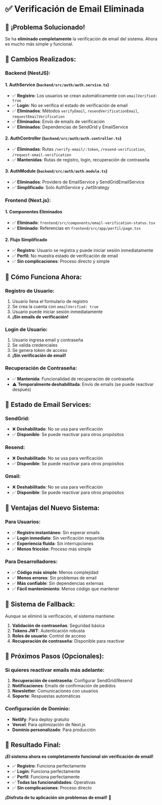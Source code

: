 # ✅ Verificación de Email Eliminada

## 🎉 **¡Problema Solucionado!**

Se ha **eliminado completamente** la verificación de email del sistema. Ahora es mucho más simple y funcional.

## 🔧 **Cambios Realizados:**

### **Backend (NestJS):**

#### **1. AuthService (`backend/src/auth/auth.service.ts`)**
- ✅ **Registro**: Los usuarios se crean automáticamente con `emailVerified: true`
- ✅ **Login**: No se verifica el estado de verificación de email
- ✅ **Eliminados**: Métodos `verifyEmail`, `resendVerificationEmail`, `requestEmailVerification`
- ✅ **Eliminados**: Envío de emails de verificación
- ✅ **Eliminados**: Dependencias de SendGrid y EmailService

#### **2. AuthController (`backend/src/auth/auth.controller.ts`)**
- ✅ **Eliminadas**: Rutas `/verify-email/:token`, `/resend-verification`, `/request-email-verification`
- ✅ **Mantenidas**: Rutas de registro, login, recuperación de contraseña

#### **3. AuthModule (`backend/src/auth/auth.module.ts`)**
- ✅ **Eliminados**: Providers de EmailService y SendGridEmailService
- ✅ **Simplificado**: Solo AuthService y JwtStrategy

### **Frontend (Next.js):**

#### **1. Componentes Eliminados**
- ✅ **Eliminado**: `frontend/src/components/email-verification-status.tsx`
- ✅ **Eliminado**: Referencias en `frontend/src/app/perfil/page.tsx`

#### **2. Flujo Simplificado**
- ✅ **Registro**: Usuario se registra y puede iniciar sesión inmediatamente
- ✅ **Perfil**: No muestra estado de verificación de email
- ✅ **Sin complicaciones**: Proceso directo y simple

## 🚀 **Cómo Funciona Ahora:**

### **Registro de Usuario:**
1. Usuario llena el formulario de registro
2. Se crea la cuenta con `emailVerified: true`
3. Usuario puede iniciar sesión inmediatamente
4. **¡Sin emails de verificación!**

### **Login de Usuario:**
1. Usuario ingresa email y contraseña
2. Se valida credenciales
3. Se genera token de acceso
4. **¡Sin verificación de email!**

### **Recuperación de Contraseña:**
- ✅ **Mantenida**: Funcionalidad de recuperación de contraseña
- ⚠️ **Temporalmente deshabilitada**: Envío de emails (se puede reactivar después)

## 📧 **Estado de Email Services:**

### **SendGrid:**
- ❌ **Deshabilitado**: No se usa para verificación
- ✅ **Disponible**: Se puede reactivar para otros propósitos

### **Resend:**
- ❌ **Deshabilitado**: No se usa para verificación
- ✅ **Disponible**: Se puede reactivar para otros propósitos

### **Gmail:**
- ❌ **Deshabilitado**: No se usa para verificación
- ✅ **Disponible**: Se puede reactivar para otros propósitos

## 🎯 **Ventajas del Nuevo Sistema:**

### **Para Usuarios:**
- ✅ **Registro instantáneo**: Sin esperar emails
- ✅ **Login inmediato**: Sin verificación requerida
- ✅ **Experiencia fluida**: Sin interrupciones
- ✅ **Menos fricción**: Proceso más simple

### **Para Desarrolladores:**
- ✅ **Código más simple**: Menos complejidad
- ✅ **Menos errores**: Sin problemas de email
- ✅ **Más confiable**: Sin dependencias externas
- ✅ **Fácil mantenimiento**: Menos código que mantener

## 🔄 **Sistema de Fallback:**

Aunque se eliminó la verificación, el sistema mantiene:

1. **Validación de contraseñas**: Seguridad básica
2. **Tokens JWT**: Autenticación robusta
3. **Roles de usuario**: Control de acceso
4. **Recuperación de contraseña**: Disponible para reactivar

## 🚀 **Próximos Pasos (Opcionales):**

### **Si quieres reactivar emails más adelante:**
1. **Recuperación de contraseña**: Configurar SendGrid/Resend
2. **Notificaciones**: Emails de confirmación de pedidos
3. **Newsletter**: Comunicaciones con usuarios
4. **Soporte**: Respuestas automáticas

### **Configuración de Dominio:**
- **Netlify**: Para deploy gratuito
- **Vercel**: Para optimización de Next.js
- **Dominio personalizado**: Para producción

## 🎉 **Resultado Final:**

**¡El sistema ahora es completamente funcional sin verificación de email!**

- ✅ **Registro**: Funciona perfectamente
- ✅ **Login**: Funciona perfectamente
- ✅ **Perfil**: Funciona perfectamente
- ✅ **Todas las funcionalidades**: Operativas
- ✅ **Sin complicaciones**: Proceso directo

**¡Disfruta de tu aplicación sin problemas de email!** 🍰

